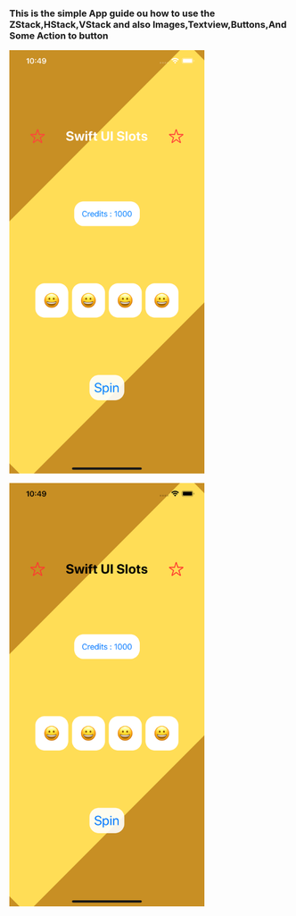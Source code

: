 <h3> This is the simple App guide ou how to use the ZStack,HStack,VStack
and also Images,Textview,Buttons,And Some Action to button </h3>

<p >
  <img src="https://github.com/Sreenivassreee/Simple-Spin-App/blob/master/Preview/black%20Theme.png" width="350" title="Black Mode "><br>
  
  <img src="https://github.com/Sreenivassreee/Simple-Spin-App/blob/master/Preview/White%20theme.png" width="350" title="White Mode "><br>
  </p
